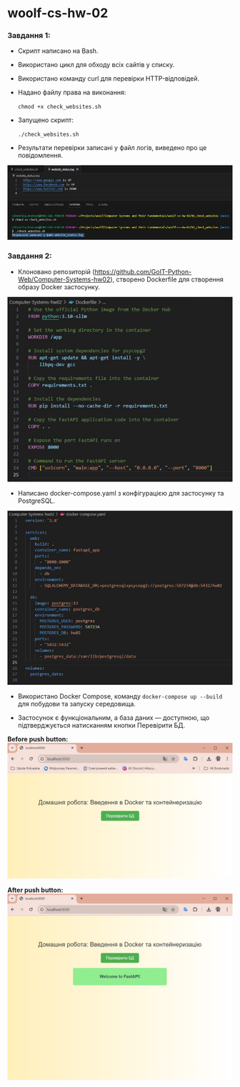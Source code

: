 # woolf-cs-hw-02

### Завдання 1:

- Скрипт написано на Bash.

- Використано цикл для обходу всіх сайтів у списку.

- Використано команду curl для перевірки HTTP-відповідей.

- Надано файлу права на виконання:
    
    ```chmod +x check_websites.sh```

- Запущено скрипт:
    
    ```./check_websites.sh```

- Результати перевірки записані у файл логів, виведено про це повідомлення.

![01_check_websites_results](01_check_websites/01_check_websites_results.jpg)


### Завдання 2:

- Клоновано репозиторій (https://github.com/GoIT-Python-Web/Computer-Systems-hw02), створено Dockerfile для створення образу Docker застосунку.

![dockerfile-result](02_fast_api_containerization/assets/dockerfile-result.jpg)

- Написано docker-compose.yaml з конфігурацією для застосунку та PostgreSQL.

![docker-compose-result](02_fast_api_containerization/assets/docker-compose-result.jpg)

- Використано Docker Compose, команду ```docker-compose up --build``` для побудови та запуску середовища.

- Застосунок є функціональним, а база даних — доступною, що підтверджується натисканням кнопки Перевірити БД.

**Before push button:**
![result-before-push-btn](02_fast_api_containerization/assets/result-before-push-btn.jpg)

**After push button:**
![result-after-push-btn](02_fast_api_containerization/assets/result-after-push-btn.jpg)